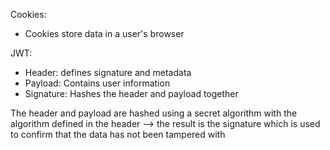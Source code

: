 Cookies:

- Cookies store data in a user's browser


JWT:

- Header: defines signature and metadata
- Payload: Contains user information
- Signature: Hashes the header and payload together

The header and payload are hashed using a secret algorithm with the algorithm defined in the header
--> the result is the signature which is used to confirm that the data has not been tampered with